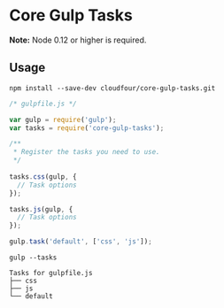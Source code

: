 # Core Gulp Tasks

**Note:** Node 0.12 or higher is required.

## Usage

```
npm install --save-dev cloudfour/core-gulp-tasks.git
```

```js
/* gulpfile.js */

var gulp = require('gulp');
var tasks = require('core-gulp-tasks');

/**
 * Register the tasks you need to use.
 */
 
tasks.css(gulp, {
  // Task options
});

tasks.js(gulp, {
  // Task options
});

gulp.task('default', ['css', 'js']);
```

```
gulp --tasks

Tasks for gulpfile.js
├── css
├── js
└── default
```
